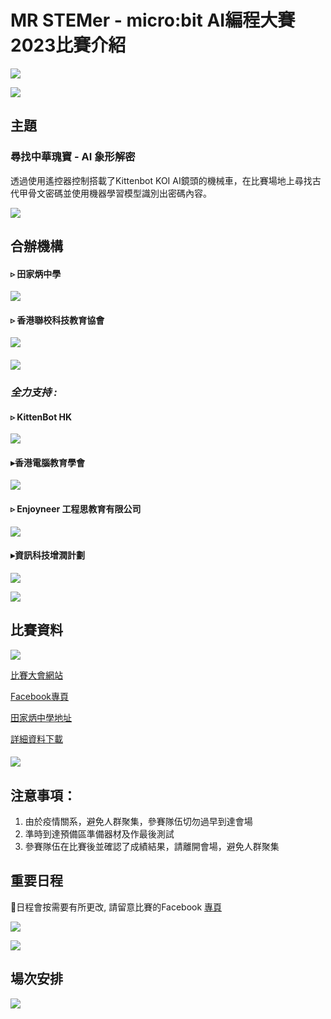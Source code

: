 # MR STEMer - micro:bit AI編程大賽2023比賽介紹

![](./images/poster_ace.jpg)

![](./images/HubSpacer5mm.png)

## 主題

### **尋找中華瑰寶 - AI 象形解密**

透過使用遙控器控制搭載了Kittenbot KOI AI鏡頭的機械車，在比賽場地上尋找古代甲骨文密碼並使用機器學習模型識別出密碼內容。

![](./images/HubSpacer10mm.png)

## 合辦機構

#### ▹ 田家炳中學

![](./images/tkp.png)

#### ▹ 香港聯校科技教育協會

![](./images/jstea_transparent.png)

#### ![](./images/HubSpacer2mm.png)

### *全力支持 :*

#### ▹ KittenBot HK

![](./images/kittenbot.png)

#### ▸香港電腦教育學會

![](./images/ace.png)

#### ▹ Enjoyneer 工程思教育有限公司

![](./images/enjoyneer.png)

#### ▸資訊科技增潤計劃

![](./images/itclass.png)

![](./images/HubSpacer10mm.png)

## 比賽資料

![](./images/detail.png)

[比賽大會網站](https://bit.ly/MRSTEMerCompetition2023)

[Facebook專頁](https://www.facebook.com/mrstemer)

[田家炳中學地址](https://goo.gl/maps/XgsrNDeUQQdadzT66)

[詳細資料下載](https://bit.ly/3wvyPBo)

#### ![](./images/HubSpacer10mm.png)

## 注意事項：

1.	由於疫情關系，避免人群聚集，參賽隊伍切勿過早到達會場
2.	準時到達預備區準備器材及作最後測試
3.	參賽隊伍在比賽後並確認了成績結果，請離開會場，避免人群聚集

## 重要日程 

📌日程會按需要有所更改, 請留意比賽的Facebook [專頁](https://www.facebook.com/mrstemer)

![](./images/date.png)

![](./images/HubSpacer10mm.png)

## 場次安排

![](./images/timeslots.png)